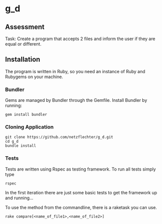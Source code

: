 # g_d
Assessment
------------

Task:
Create a program that accepts 2 files and inform the user if they are equal or different.

## Installation
The program is written in Ruby, so you need an instance of Ruby and Rubygems on
your machine.

### Bundler
Gems are managed by Bundler through the Gemfile.
Install Bundler by running:

    gem install bundler

### Cloning Application
  
    git clone https://github.com/netzflechter/g_d.git
    cd g_d
    bundle install

### Tests

Tests are written using Rspec as testing framework.
To run all tests simply type
  
    rspec

In the first iteration there are just some basic tests to get the framework up
and running...

To use the method from the commandline, there is a raketask you can use.

    rake compare[<name_of_file1>,<name_of_file2>]


